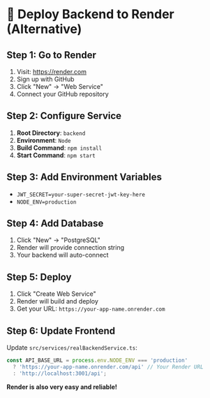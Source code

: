 # 🚀 Deploy Backend to Render (Alternative)

## Step 1: Go to Render
1. Visit: https://render.com
2. Sign up with GitHub
3. Click "New" → "Web Service"
4. Connect your GitHub repository

## Step 2: Configure Service
1. **Root Directory**: `backend`
2. **Environment**: `Node`
3. **Build Command**: `npm install`
4. **Start Command**: `npm start`

## Step 3: Add Environment Variables
- `JWT_SECRET=your-super-secret-jwt-key-here`
- `NODE_ENV=production`

## Step 4: Add Database
1. Click "New" → "PostgreSQL"
2. Render will provide connection string
3. Your backend will auto-connect

## Step 5: Deploy
1. Click "Create Web Service"
2. Render will build and deploy
3. Get your URL: `https://your-app-name.onrender.com`

## Step 6: Update Frontend
Update `src/services/realBackendService.ts`:
```typescript
const API_BASE_URL = process.env.NODE_ENV === 'production' 
  ? 'https://your-app-name.onrender.com/api' // Your Render URL
  : 'http://localhost:3001/api';
```

**Render is also very easy and reliable!**
